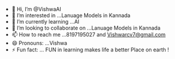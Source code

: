 - 👋 Hi, I’m @VishwaAI
- 👀 I’m interested in ...Lanuage Models in Kannada 
- 🌱 I’m currently learning ...AI
- 💞️ I’m looking to collaborate on ...Lanuage Models in Kannada 
- 📫 How to reach me ...8197195027  and Vishwarcv7@gmail.com
- 😄 Pronouns: ...Vishwa
- ⚡ Fun fact: ... FUN in learning makes life a better Place on earth ! 

<!---
VishwaAI/VishwaAI is a ✨ special ✨ repository because its `README.md` (this file) appears on your GitHub profile.
You can click the Preview link to take a look at your changes.
--->
